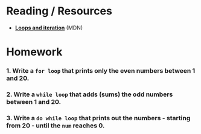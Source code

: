 # Reading / Resources

- [**Loops and iteration**](https://developer.mozilla.org/en-US/docs/Web/JavaScript/Guide/Loops_and_iteration) (MDN)

# Homework

### 1. Write a `for loop` that prints only the even numbers between 1 and 20.

### 2. Write a `while loop` that adds (sums) the odd numbers between 1 and 20.

### 3. Write a `do while loop` that prints out the numbers - starting from 20 - until the `num` reaches 0.
